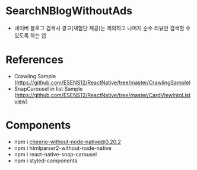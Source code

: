 # SearchNBlogWithoutAds
 - 네이버 블로그 검색시 광고(체험단 제공)는 제외하고 나머지 순수 리뷰만 검색할 수 있도록 하는 앱


# References
- Crawling Sample (https://github.com/ESENS12/ReactNative/tree/master/CrawlingSample)
- SnapCarousel in list Sample (https://github.com/ESENS12/ReactNative/tree/master/CardViewIntoListview)

# Components
- npm i cheerio-without-node-native@0.20.2
- npm i htmlparser2-without-node-native
- npm i react-native-snap-carousel
- npm i styled-components

